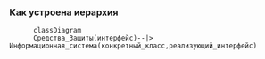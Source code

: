 ### Как устроена иерархия
```mermaid
      classDiagram
      Средства_Защиты(интерфейс)--|> Информационная_система(конкретный_класс,реализующий_интерфейс)
```